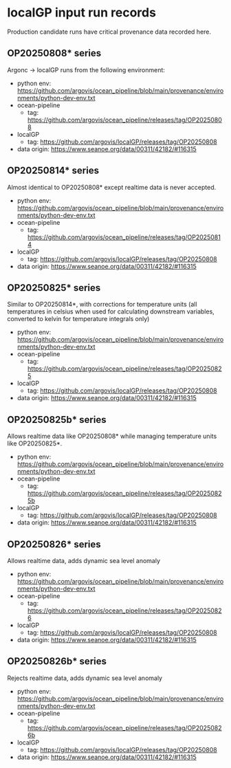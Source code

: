 # localGP input run records

Production candidate runs have critical provenance data recorded here.

## OP20250808* series

Argonc -> localGP runs from the following environment:

 - python env: https://github.com/argovis/ocean_pipeline/blob/main/provenance/environments/python-dev-env.txt
 - ocean-pipeline
   - tag: https://github.com/argovis/ocean_pipeline/releases/tag/OP20250808
 - localGP
   - tag: https://github.com/argovis/localGP/releases/tag/OP20250808
 - data origin: https://www.seanoe.org/data/00311/42182/#116315

## OP20250814* series

Almost identical to OP20250808* except realtime data is never accepted.

 - python env: https://github.com/argovis/ocean_pipeline/blob/main/provenance/environments/python-dev-env.txt
 - ocean-pipeline
   - tag: https://github.com/argovis/ocean_pipeline/releases/tag/OP20250814
 - localGP
   - tag: https://github.com/argovis/localGP/releases/tag/OP20250808
 - data origin: https://www.seanoe.org/data/00311/42182/#116315

## OP20250825* series

Similar to OP20250814*, with corrections for temperature units (all temperatures in celsius when used for calculating downstream variables, converted to kelvin for temperature integrals only)

 - python env: https://github.com/argovis/ocean_pipeline/blob/main/provenance/environments/python-dev-env.txt
 - ocean-pipeline
   - tag: https://github.com/argovis/ocean_pipeline/releases/tag/OP20250825
 - localGP
   - tag: https://github.com/argovis/localGP/releases/tag/OP20250808
 - data origin: https://www.seanoe.org/data/00311/42182/#116315

## OP20250825b* series

Allows realtime data like OP20250808* while managing temperature units like OP20250825*.

 - python env: https://github.com/argovis/ocean_pipeline/blob/main/provenance/environments/python-dev-env.txt
 - ocean-pipeline
   - tag: https://github.com/argovis/ocean_pipeline/releases/tag/OP20250825b
 - localGP
   - tag: https://github.com/argovis/localGP/releases/tag/OP20250808
 - data origin: https://www.seanoe.org/data/00311/42182/#116315

## OP20250826* series

Allows realtime data, adds dynamic sea level anomaly

 - python env: https://github.com/argovis/ocean_pipeline/blob/main/provenance/environments/python-dev-env.txt
 - ocean-pipeline
   - tag: https://github.com/argovis/ocean_pipeline/releases/tag/OP20250826
 - localGP
   - tag: https://github.com/argovis/localGP/releases/tag/OP20250808
 - data origin: https://www.seanoe.org/data/00311/42182/#116315

## OP20250826b* series

Rejects realtime data, adds dynamic sea level anomaly

 - python env: https://github.com/argovis/ocean_pipeline/blob/main/provenance/environments/python-dev-env.txt
 - ocean-pipeline
   - tag: https://github.com/argovis/ocean_pipeline/releases/tag/OP20250826b
 - localGP
   - tag: https://github.com/argovis/localGP/releases/tag/OP20250808
 - data origin: https://www.seanoe.org/data/00311/42182/#116315
